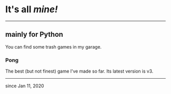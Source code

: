 # It's all *mine!*
---
## mainly for Python
You can find some trash games in my garage.
### Pong
The best (but not finest) game I've made so far.
Its latest version is v3.

---
since Jan 11, 2020
